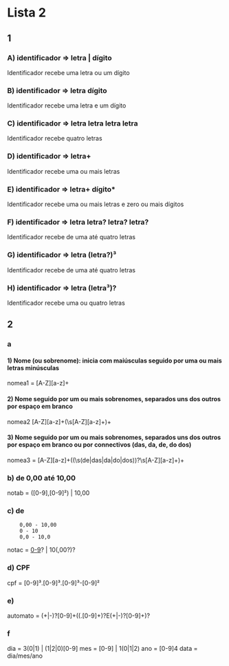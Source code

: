 # Lista 2

## 1

### A) identificador => letra | dígito

Identificador recebe uma letra ou um dígito

### B) identificador => letra dígito

Identificador recebe uma letra e um dígito

### C) identificador => letra letra letra letra

Identificador recebe quatro letras

### D) identificador => letra+

Identificador recebe uma ou mais letras

### E) identificador => letra+ dígito*

Identificador recebe uma ou mais letras e zero ou mais dígitos

### F) identificador => letra letra? letra? letra?

Identificador recebe de uma até quatro letras

### G) identificador => letra (letra?)³

Identificador recebe de uma até quatro letras

### H) identificador => letra (letra³)?

Identificador recebe uma ou quatro letras

## 2

### a

#### 1) Nome (ou sobrenome): inicia com maiúsculas seguido por uma ou mais letras minúsculas

nomea1 = [A-Z][a-z]+


#### 2) Nome seguido por um ou mais sobrenomes, separados uns dos outros por espaço em branco

nomea2 [A-Z][a-z]+(\s[A-Z][a-z]+)+

#### 3) Nome seguido por um ou mais sobrenomes, separados uns dos outros por espaço em branco ou por connectivos (das, da, de, do dos)

nomea3 = [A-Z][a-z]+((\s(de|das|da|do|dos))?\s[A-Z][a-z]+)+

### b) de 0,00 até 10,00

notab = ([0-9],[0-9]²) | 10,00

### c) de
        0,00 - 10,00
        0 - 10
        0,0 - 10,0

notac = [0-9](,[0-9][0-9]?)? | 10(,00?)?

### d) CPF

cpf = [0-9]³\.[0-9]³\.[0-9]³-[0-9]²

### e)
automato = (+|-)?[0-9]+((\.[0-9]+)?E(+|-)?[0-9]+)?

### f
dia = 3(0|1) | (1|2|0)[0-9]
mes = [0-9] | 1(0|1|2)
ano = [0-9]4
data = dia/mes/ano

